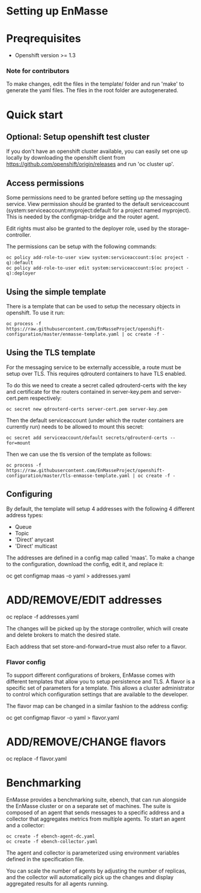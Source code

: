 # Setting up EnMasse

# Preqrequisites

   * Openshift version >= 1.3

### Note for contributors

To make changes, edit the files in the template/ folder and run 'make' to generate the yaml files.
The files in the root folder are autogenerated.


# Quick start

## Optional: Setup openshift test cluster

If you don't have an openshift cluster available, you can easily set one up locally by downloading
the openshift client from https://github.com/openshift/origin/releases and run 'oc cluster up'.

## Access permissions

Some permissions need to be granted before setting up the messaging
service.  View permission should be granted to the default
serviceaccount (system:serviceaccount:myproject:default for a project
named myproject). This is needed by the configmap-bridge and the
router agent.

Edit rights must also be granted to the deployer role, used by the
storage-controller.

The permissions can be setup with the following commands:

    oc policy add-role-to-user view system:serviceaccount:$(oc project -q):default
    oc policy add-role-to-user edit system:serviceaccount:$(oc project -q):deployer

## Using the simple template

There is a template that can be used to setup the necessary objects in
openshift. To use it run:

    oc process -f https://raw.githubusercontent.com/EnMasseProject/openshift-configuration/master/enmasse-template.yaml | oc create -f -

## Using the TLS template

For the messaging service to be externally accessible, a route must be
setup over TLS. This requires qdrouterd containers to have TLS enabled.

To do this we need to create a secret called qdrouterd-certs with the
key and certificate for the routers contained in server-key.pem and
server-cert.pem respectively:

    oc secret new qdrouterd-certs server-cert.pem server-key.pem

Then the default serviceaccount (under which the router containers are
currently run) needs to be allowed to mount this secret:

    oc secret add serviceaccount/default secrets/qdrouterd-certs --for=mount

Then we can use the tls version of the template as follows:

    oc process -f https://raw.githubusercontent.com/EnMasseProject/openshift-configuration/master/tls-enmasse-template.yaml | oc create -f -

## Configuring

By default, the template will setup 4 addresses with the following 4 different address types:

   * Queue
   * Topic
   * 'Direct' anycast
   * 'Direct' multicast

The addresses are defined in a config map called 'maas'. To make a change to the configuration,
download the config, edit it, and replace it:

   oc get configmap maas -o yaml > addresses.yaml
   # ADD/REMOVE/EDIT addresses
   oc replace -f addresses.yaml

The changes will be picked up by the storage controller, which will create and delete brokers to
match the desired state.

Each address that set store-and-forward=true must also refer to a flavor.

### Flavor config

To support different configurations of brokers, EnMasse comes with different templates that allow
you to setup persistence and TLS. A flavor is a specific set of parameters for a template. This
allows a cluster administrator to control which configuration settings that are available to the
developer.

The flavor map can be changed in a similar fashion to the address config:

   oc get configmap flavor -o yaml > flavor.yaml
   # ADD/REMOVE/CHANGE flavors
   oc replace -f flavor.yaml

# Benchmarking

EnMasse provides a benchmarking suite, ebench, that can run alongside the EnMasse cluster or
on a separate set of machines. The suite is composed of an agent that sends messages to a specific
address and a collector that aggregates metrics from multiple agents. To start an agent and a
collector:

    oc create -f ebench-agent-dc.yaml
    oc create -f ebench-collector.yaml

The agent and collector is parameterized using environment variables defined in the specification
file. 

You can scale the number of agents by adjusting the number of replicas, and the collector will
automatically pick up the changes and display aggregated results for all agents running.

